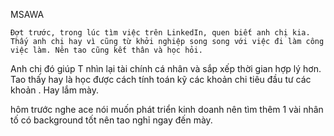 MSAWA

    Đợt trước, trong lúc tìm việc trên LinkedIn, quen biết anh chị kia.
    Thấy anh chị hay vì cũng từ khởi nghiệp song song với việc đi làm công việc làm. Nên tao cũng kết thân và học hỏi.

Anh chị đó giúp T nhìn lại tài chính cá nhân và sắp xếp thời gian hợp lý hơn. Tao thấy hay là học được cách tính toán kỹ các khoản chi tiêu đầu tư các khoản . Hay lắm mày.

hôm trước nghe ace nói muốn phát triển kinh doanh nên tìm thêm 1 vài nhân tố có background tốt nên tao nghỉ ngay đến mày.
